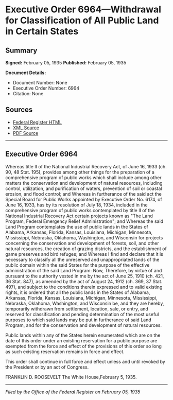 # Executive Order 6964—Withdrawal for Classification of All Public Land in Certain States

## Summary

**Signed:** February 05, 1935
**Published:** February 05, 1935

**Document Details:**
- Document Number: None
- Executive Order Number: 6964
- Citation: None

## Sources
- [Federal Register HTML](https://www.presidency.ucsb.edu/documents/executive-order-6964-withdrawal-for-classification-all-public-land-certain-states)
- [XML Source](None)
- [PDF Source](None)

---

## Executive Order 6964

Whereas title II of the National Industrial Recovery Act, of June 16, 1933 (ch. 90, 48 Stat. 195), provides among other things for the preparation of a comprehensive program of public works which shall include among other matters the conservation and development of natural resources, including control, utilization, and purification of waters, prevention of soil or coastal erosion, and flood control; and
Whereas in furtherance of the said act the Special Board for Public Works appointed by Executive Order No. 6174, of June 16, 1933, has by its resolution of July 18, 1934, included in the comprehensive program of public works contemplated by title II of the National Industrial Recovery Act certain projects known as "The Land Program, Federal Emergency Relief Administration"; and
Whereas the said Land Program contemplates the use of public lands in the States of Alabama, Arkansas, Florida, Kansas, Louisiana, Michigan, Minnesota, Mississippi, Nebraska, Oklahoma, Washington, and Wisconsin for projects concerning the conservation and development of forests, soil, and other natural resources, the creation of grazing districts, and the establishment of game preserves and bird refuges; and
Whereas I find and declare that it is necessary to classify all the unreserved and unappropriated lands of the public domain within the said States for the purpose of the effective administration of the said Land Program:
Now, Therefore, by virtue of and pursuant to the authority vested in me by the act of June 25, 1910 (ch. 421, 36 Stat. 847), as amended by the act of August 24, 1912 (ch. 369, 37 Stat. 497), and subject to the conditions therein expressed and to valid existing rights, it is ordered that all the public lands in the States of Alabama, Arkansas, Florida, Kansas, Louisiana, Michigan, Minnesota, Mississippi, Nebraska, Oklahoma, Washington, and Wisconsin be, and they are hereby, temporarily withdrawn from settlement, location, sale, or entry, and reserved for classification and pending determination of the most useful purposes to which said lands may be put in furtherance of said Land Program, and for the conservation and development of natural resources.

Public lands within any of the States herein enumerated which are on the date of this order under an existing reservation for a public purpose are exempted from the force and effect of the provisions of this order so long as such existing reservation remains in force and effect.

This order shall continue in full force and effect unless and until revoked by the President or by an act of Congress.

FRANKLIN D. ROOSEVELT
The White House,February 5, 1935.

---

*Filed by the Office of the Federal Register on February 05, 1935*
